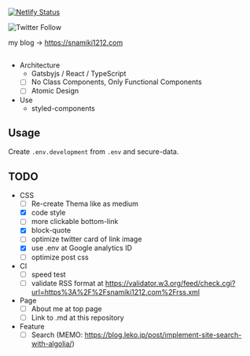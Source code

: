 [![Netlify Status](https://api.netlify.com/api/v1/badges/fce06c01-d793-4026-8a48-ef4946156434/deploy-status)](https://app.netlify.com/sites/snamiki1212/deploys)

![Twitter Follow](https://img.shields.io/twitter/follow/snamiki1212?style=social)

my blog → https://snamiki1212.com 

## 
- Architecture
  - Gatsbyjs / React / TypeScript
  - [ ] No Class Components, Only Functional Components
  - [ ] Atomic Design

- Use
  - styled-components

## Usage

Create `.env.development` from `.env` and secure-data.

## TODO

- CSS
  - [ ] Re-create Thema like as medium
  - [x] code style
  - [ ] more clickable bottom-link
  - [x] block-quote
  - [ ] optimize twitter card of link image
  - [x] use .env at Google analytics ID
  - [ ] optimize post css
- CI
  - [ ] speed test
  - [ ] validate RSS format at https://validator.w3.org/feed/check.cgi?url=https%3A%2F%2Fsnamiki1212.com%2Frss.xml
- Page
  - [ ] About me at top page
  - [ ] Link to .md at this repository
- Feature
  - [ ] Search (MEMO: https://blog.leko.jp/post/implement-site-search-with-algolia/)
